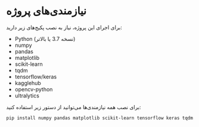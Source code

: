 # نیازمندی‌های پروژه

برای اجرای این پروژه، نیاز به نصب پکیج‌های زیر دارید:

- Python (نسخه 3.7 یا بالاتر)
- numpy
- pandas
- matplotlib
- scikit-learn
- tqdm
- tensorflow/keras
- kagglehub
- opencv-python
- ultralytics

برای نصب همه نیازمندی‌ها می‌توانید از دستور زیر استفاده کنید:

```bash
pip install numpy pandas matplotlib scikit-learn tensorflow keras tqdm opencv-python ultralytics
```
